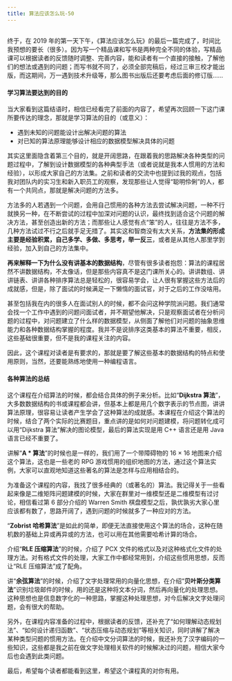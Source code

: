 ```yaml
---
title: 算法应该怎么玩-50
---
```

<article id="topicContainer" class="column_content"><h2 class="topic_title"></h2><div><p>终于，在 2019 年的第一天下午，《算法应该怎么玩》的最后一篇完成了，时间比我预想的要长（很多）。因为写一个精品课和写书是两种完全不同的体验，写精品课可以根据读者的反馈随时调整、完善内容，能和读者有一个直接的接触，了解他们的想法或遇到的问题；而写书就不同了，必须全部完稿后，经过三审三校才能出版，而这期间，万一遇到技术升级等，那么图书出版后还要考虑后面的修订版……</p>
<h4 id="">学习算法要达到的目的</h4>
<p>当大家看到这篇结语时，相信已经看完了前面的内容了，希望再次回顾一下这门课所要传达的理念，那就是学习算法的目的（或意义）：</p>
<ul>
<li>遇到未知的问题能设计出解决问题的算法</li>
<li>对已知的算法原理能够设计相应的数据模型解决具体的问题</li>
</ul>
<p>其实这里面隐含着第三个目的，就是开阔思路，在跟着我的思路解决各种类型的问题过程中，了解到设计数据模型的各种典型手法（或者说就是我本人惯用的方法和经验），以形成大家自己的方法集。之前和读者的交流中也提到过我的观点，包括我对团队内的实习生和新入职员工的观察，发现那些让人觉得“聪明伶俐”的人，都有一个共同点，那就是解决问题的方法多。</p>
<p>方法多的人若遇到一个问题，会用自己惯用的各种方法去尝试解决问题，一种不行就换另一种，在不断尝试的过程中加深对问题的认识，最终找到适合这个问题的解决方法，甚至创造出新的方法；而那些让人感觉有点“笨”的人，往往是方法不多，几种方法试过不行之后就手足无措了。其实这和智商没有太大关系，<strong>方法集的形成主要是经验积累，自己多学、多做、多思考，举一反三</strong>，或者是从其他人那里学到经验，加入到自己的方法集中。</p>
<p><strong>再来解释一下为什么没有讲基本的数据结构</strong>，尽管有很多读者抱怨：算法的课程居然不讲数据结构，不太像话，但是那些内容真不是这门课所关心的。讲讲数组、讲讲链表、讲讲各种排序算法总是轻松的，很容易学会，让人很有掌握这些方法后的成就感，但是，除了面试的时候满足一下懒惰的面试官，对于之后的工作没啥用。</p>
<p>甚至包括我在内的很多人在面试别人的时候，都不会问这种学院派问题。我们通常会找一个工作中遇到的问题问面试者，并不期望他解决，只是观察面试者在分析问题的过程中，对问题建立了什么样的数据模型，从侧面了解他们对问题的抽象思维能力和各种数据结构掌握的程度。我并不是说排序这类基本的算法不重要，相反，这些基础很重要，但不是我的课程关注的内容。</p>
<p>因此，这个课程对读者是有要求的，那就是要了解这些基本的数据结构的特点和使用原则，当然，还要能熟练地使用一种编程语言。</p>
<h4 id="-1">各种算法的总结</h4>
<p>这个课程在介绍算法的时候，都会结合具体的例子来分析。比如“<strong>Dijkstra 算法</strong>”，大多数数据结构的书或课程都会讲，但基本上都是用几个数字表示的节点图，讲讲算法原理，很容易让读者产生学会了这种算法的成就感。本课程在介绍这个算法的时候，结合了两个实际的比赛题目，重点讲的是如何对问题建模，将问题转化成可以用“Dijkstra 算法”解决的图论模型，最后的算法实现是用 C++ 语言还是用 Java 语言已经不重要了。</p>
<p>讲解“<strong>A * 算法</strong>”的时候也是一样的，我们用了一个带障碍物的 16 × 16 地图来介绍这个算法，这也是一些老的 RPG 游戏惯用的组织地图的方法，通过这个算法实例，大家可以直观地知道这些著名的算法是怎样与应用相结合的。</p>
<p>为准备这个课程的内容，我找了很多经典的（或著名的）算法。我记得关于一些看起来像是二维矩阵问题建模的时候，大家在群里对一维模型还是二维模型有过讨论，相信看过第 6 部分介绍的 Warren Smith 棋盘模型之后，孰优孰劣大家心里应该都有数了，思路开阔了，遇到问题的时候就多了一种应对的方法。</p>
<p>“<strong>Zobrist 哈希算法</strong>”是如此的简单，即便无法直接使用这个算法的场合，这种在随机数的基础上异或再异或的方法，也可以用在其他需要哈希计算的场合。</p>
<p>介绍“<strong>RLE 压缩算法</strong>”的时候，介绍了 PCX 文件的格式以及对这种格式化文件的处理方法。对有格式文件的处理，大家工作中都经常用到，介绍这些惯用思想，反而让“RLE 压缩算法”成了配角。</p>
<p>讲“<strong>余弦算法</strong>”的时候，介绍了文字处理常用的向量化思想，在介绍“<strong>贝叶斯分类算法</strong>”识别垃圾邮件的时候，用的还是这种将文本分词，然后再向量化的处理思想。这种思想也是信息数字化的一种思路，掌握这种处理思想，对今后解决文字处理问题，会有很大的帮助。</p>
<p>另外，在课程内容准备的过程中，根据读者的反馈，还补充了“如何理解动态规划法”、“如何设计递归函数”、“状态压缩与动态规划”等相关知识，同时讲解了解决某种类型问题的惯用方法。在介绍中文分词算法的时候，我还补充了汉字编码的一些知识，这些都是我之前在做文字处理相关软件的时候解决过的问题，相信大家今后也会遇到此类问题。</p>
<p>最后，希望每个读者都能看到这里，希望这个课程真的对你有用。</p></div></article>
